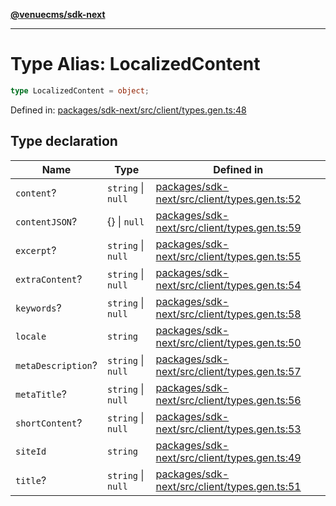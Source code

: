 [**@venuecms/sdk-next**](../Index.md)

***

# Type Alias: LocalizedContent

```ts
type LocalizedContent = object;
```

Defined in: [packages/sdk-next/src/client/types.gen.ts:48](https://github.com/venuecms/sdk/blob/827e1eaa472dae7093291e9dcf3855760c75d0d4/packages/sdk-next/src/client/types.gen.ts#L48)

## Type declaration

| Name | Type | Defined in |
| ------ | ------ | ------ |
| <a id="content"></a> `content`? | `string` \| `null` | [packages/sdk-next/src/client/types.gen.ts:52](https://github.com/venuecms/sdk/blob/827e1eaa472dae7093291e9dcf3855760c75d0d4/packages/sdk-next/src/client/types.gen.ts#L52) |
| <a id="contentjson"></a> `contentJSON`? | \{\} \| `null` | [packages/sdk-next/src/client/types.gen.ts:59](https://github.com/venuecms/sdk/blob/827e1eaa472dae7093291e9dcf3855760c75d0d4/packages/sdk-next/src/client/types.gen.ts#L59) |
| <a id="excerpt"></a> `excerpt`? | `string` \| `null` | [packages/sdk-next/src/client/types.gen.ts:55](https://github.com/venuecms/sdk/blob/827e1eaa472dae7093291e9dcf3855760c75d0d4/packages/sdk-next/src/client/types.gen.ts#L55) |
| <a id="extracontent"></a> `extraContent`? | `string` \| `null` | [packages/sdk-next/src/client/types.gen.ts:54](https://github.com/venuecms/sdk/blob/827e1eaa472dae7093291e9dcf3855760c75d0d4/packages/sdk-next/src/client/types.gen.ts#L54) |
| <a id="keywords"></a> `keywords`? | `string` \| `null` | [packages/sdk-next/src/client/types.gen.ts:58](https://github.com/venuecms/sdk/blob/827e1eaa472dae7093291e9dcf3855760c75d0d4/packages/sdk-next/src/client/types.gen.ts#L58) |
| <a id="locale"></a> `locale` | `string` | [packages/sdk-next/src/client/types.gen.ts:50](https://github.com/venuecms/sdk/blob/827e1eaa472dae7093291e9dcf3855760c75d0d4/packages/sdk-next/src/client/types.gen.ts#L50) |
| <a id="metadescription"></a> `metaDescription`? | `string` \| `null` | [packages/sdk-next/src/client/types.gen.ts:57](https://github.com/venuecms/sdk/blob/827e1eaa472dae7093291e9dcf3855760c75d0d4/packages/sdk-next/src/client/types.gen.ts#L57) |
| <a id="metatitle"></a> `metaTitle`? | `string` \| `null` | [packages/sdk-next/src/client/types.gen.ts:56](https://github.com/venuecms/sdk/blob/827e1eaa472dae7093291e9dcf3855760c75d0d4/packages/sdk-next/src/client/types.gen.ts#L56) |
| <a id="shortcontent"></a> `shortContent`? | `string` \| `null` | [packages/sdk-next/src/client/types.gen.ts:53](https://github.com/venuecms/sdk/blob/827e1eaa472dae7093291e9dcf3855760c75d0d4/packages/sdk-next/src/client/types.gen.ts#L53) |
| <a id="siteid"></a> `siteId` | `string` | [packages/sdk-next/src/client/types.gen.ts:49](https://github.com/venuecms/sdk/blob/827e1eaa472dae7093291e9dcf3855760c75d0d4/packages/sdk-next/src/client/types.gen.ts#L49) |
| <a id="title"></a> `title`? | `string` \| `null` | [packages/sdk-next/src/client/types.gen.ts:51](https://github.com/venuecms/sdk/blob/827e1eaa472dae7093291e9dcf3855760c75d0d4/packages/sdk-next/src/client/types.gen.ts#L51) |
